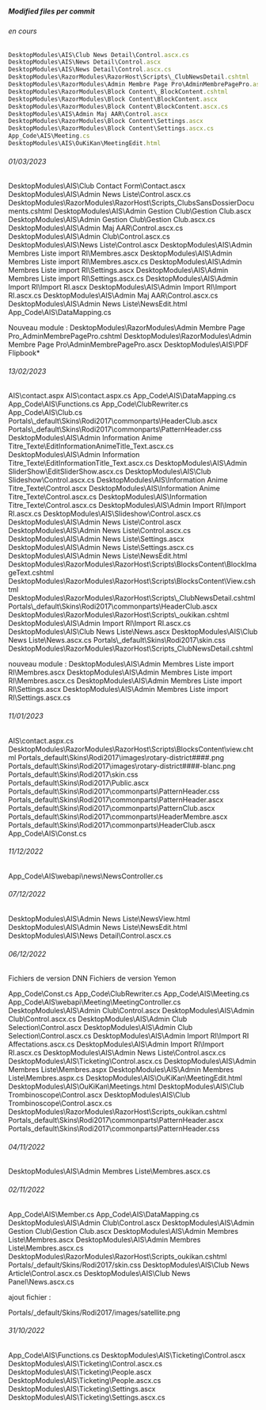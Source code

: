 ##### Modified files per commit
###### en cours
```js
DesktopModules\AIS\Club News Detail\Control.ascx.cs
DesktopModules\AIS\News Detail\Control.ascx
DesktopModules\AIS\News Detail\Control.ascx.cs
DesktopModules\RazorModules\RazorHost\Scripts\_ClubNewsDetail.cshtml
DesktopModules\RazorModules\Admin Membre Page Pro\AdminMembrePagePro.ascx
DesktopModules\RazorModules\Block Content\_BlockContent.cshtml
DesktopModules\RazorModules\Block Content\BlockContent.ascx
DesktopModules\RazorModules\Block Content\BlockContent.ascx.cs
DesktopModules\AIS\Admin Maj AAR\Control.ascx
DesktopModules\RazorModules\Block Content\Settings.ascx
DesktopModules\RazorModules\Block Content\Settings.ascx.cs
App_Code\AIS\Meeting.cs
DesktopModules\AIS\OuKiKan\MeetingEdit.html
```
###### 01/03/2023
DesktopModules\AIS\Club Contact Form\Contact.ascx
DesktopModules\AIS\Admin News Liste\Control.ascx.cs
DesktopModules\RazorModules\RazorHost\Scripts\_ClubsSansDossierDocuments.cshtml
DesktopModules\AIS\Admin Gestion Club\Gestion Club.ascx
DesktopModules\AIS\Admin Gestion Club\Gestion Club.ascx.cs
DesktopModules\AIS\Admin Maj AAR\Control.ascx.cs
DesktopModules\AIS\Admin Club\Control.ascx.cs
DesktopModules\AIS\News Liste\Control.ascx
DesktopModules\AIS\Admin Membres Liste import RI\Membres.ascx
DesktopModules\AIS\Admin Membres Liste import RI\Membres.ascx.cs
DesktopModules\AIS\Admin Membres Liste import RI\Settings.ascx
DesktopModules\AIS\Admin Membres Liste import RI\Settings.ascx.cs
DesktopModules\AIS\Admin Import RI\Import RI.ascx
DesktopModules\AIS\Admin Import RI\Import RI.ascx.cs
DesktopModules\AIS\Admin Maj AAR\Control.ascx.cs
DesktopModules\AIS\Admin News Liste\NewsEdit.html
App_Code\AIS\DataMapping.cs

Nouveau module :
DesktopModules\RazorModules\Admin Membre Page Pro\_AdminMembrePagePro.cshtml
DesktopModules\RazorModules\Admin Membre Page Pro\AdminMembrePagePro.ascx
DesktopModules\AIS\PDF Flipbook\*


###### 13/02/2023
AIS\contact.aspx
AIS\contact.aspx.cs
App_Code\AIS\DataMapping.cs
App_Code\AIS\Functions.cs
App_Code\ClubRewriter.cs
App_Code\AIS\Club.cs
Portals\\_default\Skins\Rodi2017\commonparts\HeaderClub.ascx
Portals\\_default\Skins\Rodi2017\commonparts\PatternHeader.css
DesktopModules\AIS\Admin Information Anime Titre_Texte\EditInformationAnimeTitle_Text.ascx.cs
DesktopModules\AIS\Admin Information Titre_Texte\EditInformationTitle_Text.ascx.cs
DesktopModules\AIS\Admin SliderShow\EditSliderShow.ascx.cs
DesktopModules\AIS\Club Slideshow\Control.ascx.cs
DesktopModules\AIS\Information Anime Titre_Texte\Control.ascx
DesktopModules\AIS\Information Anime Titre_Texte\Control.ascx.cs
DesktopModules\AIS\Information Titre_Texte\Control.ascx.cs
DesktopModules\AIS\Admin Import RI\Import RI.ascx.cs
DesktopModules\AIS\Slideshow\Control.ascx.cs
DesktopModules\AIS\Admin News Liste\Control.ascx
DesktopModules\AIS\Admin News Liste\Control.ascx.cs
DesktopModules\AIS\Admin News Liste\Settings.ascx
DesktopModules\AIS\Admin News Liste\Settings.ascx.cs
DesktopModules\AIS\Admin News Liste\NewsEdit.html
DesktopModules\RazorModules\RazorHost\Scripts\BlocksContent\BlockImageText.cshtml
DesktopModules\RazorModules\RazorHost\Scripts\BlocksContent\View.cshtml
DesktopModules\RazorModules\RazorHost\Scripts\\_ClubNewsDetail.cshtml
Portals\\_default\Skins\Rodi2017\commonparts\HeaderClub.ascx
DesktopModules\RazorModules\RazorHost\Scripts\\_oukikan.cshtml
DesktopModules\AIS\Admin Import RI\Import RI.ascx.cs
DesktopModules\AIS\Club News Liste\News.ascx
DesktopModules\AIS\Club News Liste\News.ascx.cs
Portals\\_default\Skins\Rodi2017\skin.css
DesktopModules\RazorModules\RazorHost\Scripts\_ClubNewsDetail.cshtml

nouveau module :
DesktopModules\AIS\Admin Membres Liste import RI\Membres.ascx
DesktopModules\AIS\Admin Membres Liste import RI\Membres.ascx.cs
DesktopModules\AIS\Admin Membres Liste import RI\Settings.ascx
DesktopModules\AIS\Admin Membres Liste import RI\Settings.ascx.cs


###### 11/01/2023
AIS\contact.aspx.cs
DesktopModules\RazorModules\RazorHost\Scripts\BlocksContent\view.chtml
Portals\_default\Skins\Rodi2017\images\rotary-district####.png
Portals\_default\Skins\Rodi2017\images\rotary-district####-blanc.png
Portals\_default\Skins\Rodi2017\skin.css
Portals\_default\Skins\Rodi2017\Public.ascx
Portals\_default\Skins\Rodi2017\commonparts\PatternHeader.css
Portals\_default\Skins\Rodi2017\commonparts\PatternHeader.ascx
Portals\_default\Skins\Rodi2017\commonparts\PatternClub.ascx
Portals\_default\Skins\Rodi2017\commonparts\HeaderMembre.ascx
Portals\_default\Skins\Rodi2017\commonparts\HeaderClub.ascx
App_Code\AIS\Const.cs

###### 11/12/2022
App_Code\AIS\webapi\news\NewsController.cs

###### 07/12/2022
DesktopModules\AIS\Admin News Liste\NewsView.html
DesktopModules\AIS\Admin News Liste\NewsEdit.html
DesktopModules\AIS\News Detail\Control.ascx.cs


###### 06/12/2022
Fichiers de version DNN
Fichiers de version Yemon

App_Code\Const.cs
App_Code\ClubRewriter.cs
App_Code\AIS\Meeting.cs
App_Code\AIS\webapi\Meeting\MeetingController.cs
DesktopModules\AIS\Admin Club\Control.ascx
DesktopModules\AIS\Admin Club\Control.ascx.cs
DesktopModules\AIS\Admin Club Selection\Control.ascx
DesktopModules\AIS\Admin Club Selection\Control.ascx.cs
DesktopModules\AIS\Admin Import RI\Import RI Affectations.ascx.cs
DesktopModules\AIS\Admin Import RI\Import RI.ascx.cs
DesktopModules\AIS\Admin News Liste\Control.ascx.cs
DesktopModules\AIS\Ticketing\Control.ascx.cs
DesktopModules\AIS\Admin Membres Liste\Membres.aspx
DesktopModules\AIS\Admin Membres Liste\Membres.aspx.cs
DesktopModules\AIS\OuKiKan\MeetingEdit.html
DesktopModules\AIS\OuKiKan\Meetings.html
DesktopModules\AIS\Club Trombinoscope\Control.ascx
DesktopModules\AIS\Club Trombinoscope\Control.ascx.cs
DesktopModules\RazorModules\RazorHost\Scripts\_oukikan.cshtml
Portals\_default\Skins\Rodi2017\commonparts\PatternHeader.ascx
Portals\_default\Skins\Rodi2017\commonparts\PatternHeader.css

###### 04/11/2022
DesktopModules\AIS\Admin Membres Liste\Membres.ascx.cs

###### 02/11/2022

App_Code\AIS\Member.cs
App_Code\AIS\DataMapping.cs
DesktopModules\AIS\Admin Club\Control.ascx
DesktopModules\AIS\Admin Gestion Club\Gestion Club.ascx
DesktopModules\AIS\Admin Membres Liste\Membres.ascx
DesktopModules\AIS\Admin Membres Liste\Membres.ascx.cs
DesktopModules\RazorModules\RazorHost\Scripts\_oukikan.cshtml
Portals/_default/Skins/Rodi2017/skin.css
DesktopModules\AIS\Club News Article\Control.ascx.cs
DesktopModules\AIS\Club News Panel\News.ascx.cs

ajout fichier :

Portals/_default/Skins/Rodi2017/images/satellite.png

###### 31/10/2022

App_Code\AIS\Functions.cs
DesktopModules\AIS\Ticketing\Control.ascx
DesktopModules\AIS\Ticketing\Control.ascx.cs
DesktopModules\AIS\Ticketing\People.ascx
DesktopModules\AIS\Ticketing\People.ascx.cs
DesktopModules\AIS\Ticketing\Settings.ascx
DesktopModules\AIS\Ticketing\Settings.ascx.cs
	
	
	
	
	
